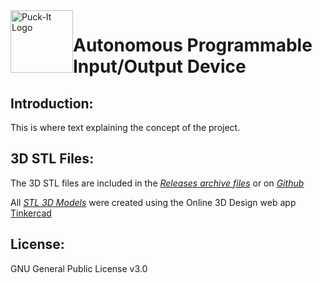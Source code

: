 <img src="https://www.sfranzyshen.org/Puck-It/2D/Puck-It_Logo_dk.svg" alt="Puck-It Logo" title="Puck-It Logo" id="logo" style="float:left" width="100" />

# Autonomous Programmable Input/Output Device


## Introduction:
This is where text explaining the concept of the project.

## 3D STL Files:
The 3D STL files are included in the [*Releases archive files*](https://github.com/sfranzyshen/Puck-It/releases) or on [*Github*](https://github.com/sfranzyshen/Puck-It/tree/main/3D)

All [*STL 3D Models*](https://www.sfranzyshen.org/Puck-It/3D/) were created using the Online 3D Design web app [Tinkercad](https://www.tinkercad.com/)

## License:
GNU General Public License v3.0
